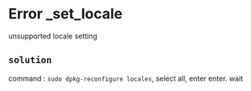 # Error _set_locale
unsupported locale setting

## `solution`
command : `sudo dpkg-reconfigure locales`, select all, enter enter. wait
